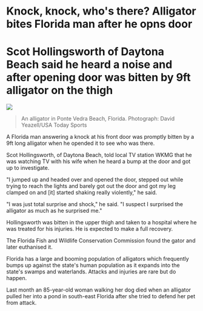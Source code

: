 # Knock, knock, who's there? Alligator bites Florida man after he opns door

# Scot Hollingsworth of Daytona Beach said he heard a noise and after opening door was bitten by 9ft alligator on the thigh

![](https://i.guim.co.uk/img/media/5c40ddcfbdd1aec91053d05d15534ec9d89684fb/0_0_4274_2566/master/4274.jpg?width=620&quality=85&dpr=1&s=none)
> An alligator in Ponte Vedra Beach, Florida. Photograph: David Yeazell/USA Today Sports

A Florida man answering a knock at his front door was promptly bitten by a 9ft long alligator when he opended it to see who was there.

Scot Hollingsworth, of Daytona Beach, told local TV station WKMG that he was watching TV with his wife when he heard a bump at the door and got up to investigate.

"I jumped up and headed over and opened the door, stepped out while trying to reach the lights and barely got out the door and got my leg clamped on and [it] started shaking really violently," he said.

"I was just total surprise and shock," he said. "I suspect I surprised the alligator as much as he surprised me."

Hollingsworth was bitten in the upper thigh and taken to a hospital where he was treated for his injuries. He is expected to make a full recovery.

The Florida Fish and Wildlife Conservation Commission found the gator and later euthanised it.

Florida has a large and booming population of alligators which frequently bumps up against the state's human population as it expands into the state's swamps and waterlands. Attacks and injuries are rare but do happen.

Last month an 85-year-old woman walking her dog died when an alligator pulled her into a pond in south-east Florida after she tried to defend her pet from attack.


